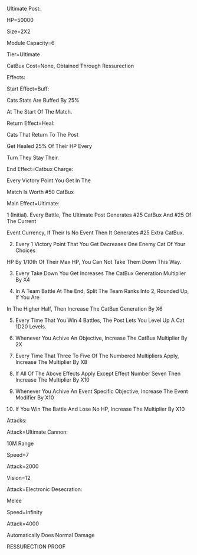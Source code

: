 Ultimate Post:

HP=50000

Size=2X2

Module Capacity=6

Tier=Ultimate

CatBux Cost=None, Obtained Through Ressurection

Effects:

Start Effect=Buff:

Cats Stats Are Buffed By 25% 

At The Start Of The Match.

Return Effect=Heal:

Cats That Return To The Post

Get Healed 25% Of Their HP Every

Turn They Stay Their.

End Effect=Catbux Charge:

Every Victory Point You Get In The

Match Is Worth #50 CatBux

Main Effect=Ultimate:

1 (Initial). Every Battle, The Ultimate Post Generates #25 CatBux And #25 Of The Current

Event Currency, If Their Is No Event Then It Generates #25 Extra CatBux.

2. Every 1 Victory Point That You Get Decreases One Enemy Cat Of Your Choices

HP By 1/10th Of Their Max HP, You Can Not Take Them Down This Way.

3. Every Take Down You Get Increases The CatBux Generation Multiplier By X4

4. In A Team Battle At The End, Split The Team Ranks Into 2, Rounded Up, If You Are

In The Higher Half, Then Increase The CatBux Generation By X6

5. Every Time That You Win 4 Battles, The Post Lets You Level Up A Cat 1D20 Levels.

6. Whenever You Achive An Objective, Increase The CatBux Multiplier By 2X

7. Every Time That Three To Five Of The Numbered Multipliers Apply, Increase The Multiplier By X8

8. If All Of The Above Effects Apply Except Effect Number Seven Then Increase The Multiplier By X10

9. Whenever You Achive An Event Specific Objective, Increase The Event Modifier By X10

10. If You Win The Battle And Lose No HP, Increase The Multiplier By X10

Attacks:

Attack=Ultimate Cannon:

10M Range

Speed=7

Attack=2000

Vision=12

Attack=Electronic Desecration:

Melee

Speed=Infinity

Attack=4000

Automatically Does Normal Damage

RESSURECTION PROOF
